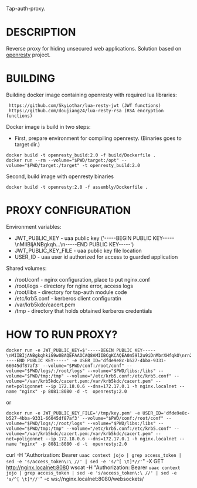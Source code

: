 Tap-auth-proxy.

# DESCRIPTION
Reverse proxy for hiding unsecured web applications. Solution based on [openresty](https://openresty.org) project.


# BUILDING
Building docker image containing openresty with required lua libraries:
```
 https://github.com/SkyLothar/lua-resty-jwt (JWT functions)
 https://github.com/doujiang24/lua-resty-rsa (RSA encryption functions)
```

Docker image is build in two steps:

*  First, prepare environment for compiling openresty. (Binaries goes to target dir.)
```
docker build -t openresty_build:2.0 -f build/Dockerfile .
docker run --rm --volume="$PWD/target:/opt" --volume="$PWD/target:/target" -t openresty_build:2.0
```
Second, build image with openresty binaries
```
docker build -t openresty:2.0 -f assembly/Dockerfile .
```

# PROXY CONFIGURATION
Environment variables:
*  JWT_PUBLIC_KEY - uaa public key ('-----BEGIN PUBLIC KEY-----\nMIIBIjANBgkqh...\n-----END PUBLIC KEY-----')
*  JWT_PUBLIC_KEY_FILE - uaa public key file location
*  USER_ID - uaa user id authorized for access to guarded application

Shared volumes:
*  /root/conf - nginx configuration, place to put nginx.conf
*  /root/logs - directory for nginx error, access logs
*  /root/libs - directory for tap-auth module code
*  /etc/krb5.conf - kerberos client configuratin
*  /var/krb5kdc/cacert.pem
*  /tmp - directory that holds obtained kerberos credentials

# HOW TO RUN PROXY?
```
docker run -e JWT_PUBLIC_KEY=$'-----BEGIN PUBLIC KEY-----\nMIIBIjANBgkqhkiG9w0BAQEFAAOCAQ8AMIIBCgKCAQEA0m59l2u9iDnMbrXHfqkO\nrn2dVQ3vfBJqcDuFUK03d+1PZGbVlNCqnkpIJ8syFppW8ljnWweP7+LiWpRoz0I7\nfYb3d8TjhV86Y997Fl4DBrxgM6KTJOuE/uxnoDhZQ14LgOU2ckXjOzOdTsnGMKQB\nLCl0vpcXBtFLMaSbpv1ozi8h7DJyVZ6EnFQZUWGdgTMhDrmqevfx95U/16c5WBDO\nkqwIn7Glry9n9Suxygbf8g5AzpWcusZgDLIIZ7JTUldBb8qU2a0Dl4mvLZOn4wPo\njfj9Cw2QICsc5+Pwf21fP+hzf+1WSRHbnYv8uanRO0gZ8ekGaghM/2H6gqJbo2nI\nJwIDAQAB\n-----END PUBLIC KEY-----' -e USER_ID='dfde9e8c-b527-4bba-9331-66045df87af3' --volume="$PWD/conf:/root/conf" --volume="$PWD/logs/:/root/logs" --volume="$PWD/libs:/libs" --volume="$PWD/tmp:/tmp" --volume="/etc/krb5.conf:/etc/krb5.conf" --volume="/var/krb5kdc/cacert.pem:/var/krb5kdc/cacert.pem" --net=poligonnet --ip 172.18.0.6 --dns=172.17.0.1 -h nginx.localnet --name "nginx" -p 8081:8080 -d -t  openresty:2.0
```
or
```
docker run -e JWT_PUBLIC_KEY_FILE='/tmp/key.pem' -e USER_ID='dfde9e8c-b527-4bba-9331-66045df87af3' --volume="$PWD/conf:/root/conf" --volume="$PWD/logs/:/root/logs" --volume="$PWD/libs:/libs" --volume="$PWD/tmp:/tmp" --volume="/etc/krb5.conf:/etc/krb5.conf" --volume="/var/krb5kdc/cacert.pem:/var/krb5kdc/cacert.pem" --net=poligonnet --ip 172.18.0.6 --dns=172.17.0.1 -h nginx.localnet --name "nginx" -p 8081:8080 -d -t  openresty:2.0
```

curl -H "Authorization: Bearer `uaac context jojo | grep access_token | sed -e 's/access_token\:\ //' | sed -e 's/^[ \t]*//'`" -X GET http://nginx.localnet:8080
wscat -H "Authorization: Bearer `uaac context jojo | grep access_token | sed -e 's/access_token\:\ //' | sed -e 's/^[ \t]*//'`" -c ws://nginx.localnet:8080/websockets/
